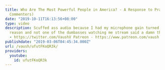 ```yaml
---
title: Who Are The Most Powerful People in America? - A Response to PragerU (and Nazi
  Commenters)
date: "2019-10-11T16:13:56+08:00"
type: video
description: Scuffed ass audio because I had my microphone gain turned up for some
  reason and not one of the dumbasses watching me stream said a damn thing. Twitter
  - https://twitter.com/VaushV Patreon - https://www.patreon.com/vaush Donate - https://www.paypal.me/vaush
publishdate: "2019-03-06T04:45:34.000Z"
url: /vaush/ufutFKoQR3k/
providers:
  youtube:
    id: ufutFKoQR3k
---
```

